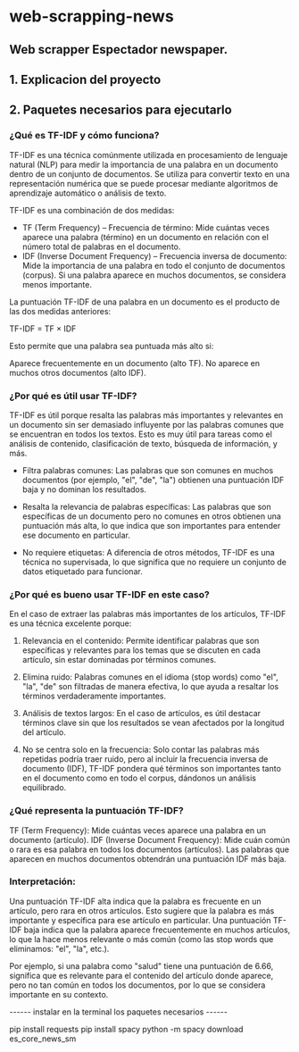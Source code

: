 # web-scrapping-news

## Web scrapper Espectador newspaper.

## 1. Explicacion del proyecto
## 2. Paquetes necesarios para ejecutarlo

### ¿Qué es TF-IDF y cómo funciona?

TF-IDF es una técnica comúnmente utilizada en procesamiento de lenguaje natural (NLP) para medir la importancia de una palabra en un documento dentro de un conjunto de documentos. Se utiliza para convertir texto en una representación numérica que se puede procesar mediante algoritmos de aprendizaje automático o análisis de texto.

TF-IDF es una combinación de dos medidas:

- TF (Term Frequency) – Frecuencia de término:
  Mide cuántas veces aparece una palabra (término) en un documento en relación con el número total de palabras en el documento.
- IDF (Inverse Document Frequency) – Frecuencia inversa de documento:
  Mide la importancia de una palabra en todo el conjunto de documentos (corpus). Si una     palabra aparece en muchos documentos, se considera menos importante.

La puntuación TF-IDF de una palabra en un documento es el producto de las dos medidas anteriores:

TF-IDF  = TF × IDF

Esto permite que una palabra sea puntuada más alto si:

Aparece frecuentemente en un documento (alto TF).
No aparece en muchos otros documentos (alto IDF).

### ¿Por qué es útil usar TF-IDF?

TF-IDF es útil porque resalta las palabras más importantes y relevantes en un documento sin ser demasiado influyente por las palabras comunes que se encuentran en todos los textos. Esto es muy útil para tareas como el análisis de contenido, clasificación de texto, búsqueda de información, y más.

- Filtra palabras comunes: Las palabras que son comunes en muchos documentos (por ejemplo, "el", "de", "la") obtienen una puntuación IDF baja y no dominan los resultados.

- Resalta la relevancia de palabras específicas: Las palabras que son específicas de un documento pero no comunes en otros obtienen una puntuación más alta, lo que indica que son importantes para entender ese documento en particular.

- No requiere etiquetas: A diferencia de otros métodos, TF-IDF es una técnica no supervisada, lo que significa que no requiere un conjunto de datos etiquetado para funcionar.
  
### ¿Por qué es bueno usar TF-IDF en este caso?

En el caso de extraer las palabras más importantes de los artículos, TF-IDF es una técnica excelente porque:

1. Relevancia en el contenido: Permite identificar palabras que son específicas y relevantes para los temas que se discuten en cada artículo, sin estar dominadas por términos comunes.

2. Elimina ruido: Palabras comunes en el idioma (stop words) como "el", "la", "de" son filtradas de manera efectiva, lo que ayuda a resaltar los términos verdaderamente importantes.

3. Análisis de textos largos: En el caso de artículos, es útil destacar términos clave sin que los resultados se vean afectados por la longitud del artículo.

4. No se centra solo en la frecuencia: Solo contar las palabras más repetidas podría traer ruido, pero al incluir la frecuencia inversa de documento (IDF), TF-IDF pondera qué términos son importantes tanto en el documento como en todo el corpus, dándonos un análisis equilibrado.

### ¿Qué representa la puntuación TF-IDF?

TF (Term Frequency): Mide cuántas veces aparece una palabra en un documento (artículo).
IDF (Inverse Document Frequency): Mide cuán común o rara es esa palabra en todos los documentos (artículos). Las palabras que aparecen en muchos documentos obtendrán una puntuación IDF más baja.

### Interpretación:

Una puntuación TF-IDF alta indica que la palabra es frecuente en un artículo, pero rara en otros artículos. Esto sugiere que la palabra es más importante y específica para ese artículo en particular.
Una puntuación TF-IDF baja indica que la palabra aparece frecuentemente en muchos artículos, lo que la hace menos relevante o más común (como las stop words que eliminamos: "el", "la", etc.).

Por ejemplo, si una palabra como "salud" tiene una puntuación de 6.66, significa que es relevante para el contenido del artículo donde aparece, pero no tan común en todos los documentos, por lo que se considera importante en su contexto.


------ instalar en la terminal los paquetes necesarios ------

pip install requests
pip install spacy
python -m spacy download es_core_news_sm
